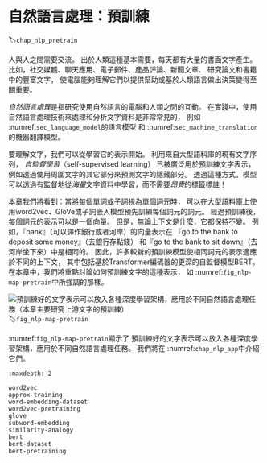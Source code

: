# 自然語言處理：預訓練
:label:`chap_nlp_pretrain`

人與人之間需要交流。
出於人類這種基本需要，每天都有大量的書面文字產生。
比如，社交媒體、聊天應用、電子郵件、產品評論、新聞文章、
研究論文和書籍中的豐富文字，
使電腦能夠理解它們以提供幫助或基於人類語言做出決策變得至關重要。

*自然語言處理*是指研究使用自然語言的電腦和人類之間的互動。
在實踐中，使用自然語言處理技術來處理和分析文字資料是非常常見的，
例如 :numref:`sec_language_model`的語言模型
和 :numref:`sec_machine_translation`的機器翻譯模型。

要理解文字，我們可以從學習它的表示開始。
利用來自大型語料庫的現有文字序列，
*自監督學習*（self-supervised learning）
已被廣泛用於預訓練文字表示，
例如透過使用周圍文字的其它部分來預測文字的隱藏部分。
透過這種方式，模型可以透過有監督地從*海量*文字資料中學習，而不需要*昂貴*的標籤標註！

本章我們將看到：當將每個單詞或子詞視為單個詞元時，
可以在大型語料庫上使用word2vec、GloVe或子詞嵌入模型預先訓練每個詞元的詞元。
經過預訓練後，每個詞元的表示可以是一個向量。
但是，無論上下文是什麼，它都保持不變。
例如，『bank』（可以譯作銀行或者河岸）的向量表示在
『go to the bank to deposit some money』（去銀行存點錢）
和『go to the bank to sit down』（去河岸坐下來）中是相同的。
因此，許多較新的預訓練模型使相同詞元的表示適應於不同的上下文，
其中包括基於Transformer編碼器的更深的自監督模型BERT。
在本章中，我們將重點討論如何預訓練文字的這種表示，
如 :numref:`fig_nlp-map-pretrain`中所強調的那樣。

![預訓練好的文字表示可以放入各種深度學習架構，應用於不同自然語言處理任務（本章主要研究上游文字的預訓練）](../img/nlp-map-pretrain.svg)
:label:`fig_nlp-map-pretrain`

 :numref:`fig_nlp-map-pretrain`顯示了
預訓練好的文字表示可以放入各種深度學習架構，應用於不同自然語言處理任務。
我們將在 :numref:`chap_nlp_app`中介紹它們。


```toc
:maxdepth: 2

word2vec
approx-training
word-embedding-dataset
word2vec-pretraining
glove
subword-embedding
similarity-analogy
bert
bert-dataset
bert-pretraining
```
